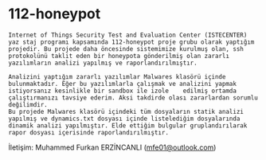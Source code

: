# 112-honeypot
    Internet of Things Security Test and Evaluation Center (ISTECENTER) yaz staj programı kapsamında 112-honeypot proje grubu olarak yaptığım projedir. Bu projede daha öncesinde sistemimize kurulmuş olan, ssh protokolünü taklit eden bir honeypota gönderilmiş olan zararlı yazılımların analizi yapılmış ve raporlandırılmıştır.

    Analizini yaptığım zararlı yazılımlar Malwares klasörü içinde bulunmaktadır. Eğer bu yazılımlarla çalışmak ve analizini yapmak istiyorsanız kesinlikle bir sandbox ile izole    edilmiş ortamda çalıştırmanızı tavsiye ederim. Aksi takdirde olası zararlardan sorumlu değilimdir.
    Bu projede Malwares klasörü içindeki tüm dosyaların statik analizi yapılmış ve dynamics.txt dosyası içinde listelediğim dosyalarında dinamik analizi yapılmıştır. Elde ettiğim bulgular gruplandırılarak rapor dosyası içerisinde raporlandırılmıştır.
  
  
  İletişim: Muhammed Furkan ERZİNCANLI (mfe01@outlook.com)
